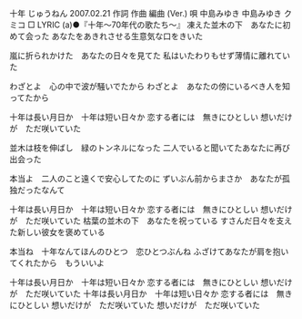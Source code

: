 
十年
じゅうねん
2007.02.21
作詞  作曲  編曲 (Ver.)   唄
中島みゆき   中島みゆき       クミコ
□ LYRIC (a)●『十年～70年代の歌たち～』
凍えた並木の下　あなたに初めて会った
あなたをあきれさせる生意気な口をきいた

嵐に折られかけた　あなたの日々を見てた
私はいたわりもせず薄情に離れていた

わざとよ　心の中で波が騒いでたから
わざとよ　あなたの傍にいるべき人を知ってたから

十年は長い月日か　十年は短い日々か
恋する者には　無きにひとしい
想いだけが　ただ咲いていた


並木は枝を伸ばし　緑のトンネルになった
二人でいると聞いてたあなたに再び出会った

本当よ　二人のこと遠くで安心してたのに
ずいぶん前からまさか　あなたが孤独だったなんて

十年は長い月日か　十年は短い日々か
恋する者には　無きにひとしい
想いだけが　ただ咲いていた
枯葉の並木の下　あなたを祝っている
すさんだ日々を支えた新しい彼女を褒めている

本当ね　十年なんてほんのひとつ　恋ひとつぶんね
ふざけてあなたが肩を抱いてくれたから　もういいよ

十年は長い月日か　十年は短い日々か
恋する者には　無きにひとしい
想いだけが　ただ咲いていた
十年は長い月日か　十年は短い日々か
恋する者には　無きにひとしい
想いだけが　ただ咲いていた
想いだけが　ただ咲いていた